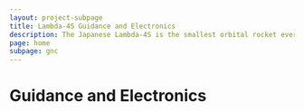 ```yaml
---
layout: project-subpage
title: Lambda-4S Guidance and Electronics
description: The Japanese Lambda-4S is the smallest orbital rocket ever launched.
page: home
subpage: gnc
---
```


Guidance and Electronics
========================


